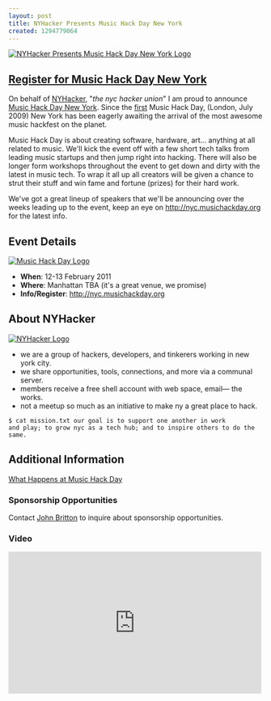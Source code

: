 ```yaml
--- 
layout: post
title: NYHacker Presents Music Hack Day New York
created: 1294779064
---
```

<a href="http://nyc.musichackday.org"><img src="http://farm6.static.flickr.com/5087/5346211755_9b117d2966.jpg" alt="NYHacker Presents Music Hack Day New York Logo" /></a>

<h2><a href="http://nyc.musichackday.org/index.php?page=Main+page">Register for Music Hack Day New York</a></h2>

<p>On behalf of <a href="http://nyhacker.org">NYHacker</a>, "<em>the nyc hacker union</em>" I am proud to announce <a href="http://nyc.musichackday.org">Music Hack Day New York</a>. Since the <a href="http://london.musichackday.org/2009/">first</a> Music Hack Day, (London, July 2009) New York has been eagerly awaiting the arrival of the most awesome music hackfest on the planet.</p>

<p>Music Hack Day is about creating software, hardware, art... anything at all related to music. We'll kick the event off with a few short tech talks from leading music startups and then jump right into hacking. There will also be longer form workshops throughout the event to get down and dirty with the latest in music tech. To wrap it all up all creators will be given a chance to strut their stuff and win fame and fortune (prizes) for their hard work.</p>

<p>We've got a great lineup of speakers that we'll be announcing over the weeks leading up to the event, keep an eye on <a href="http://nyc.musichackday.org">http://nyc.musichackday.org</a> for the latest info.</p>

<h2>Event Details</h2>

<a href="http://musichackday.org"><img src="http://farm6.static.flickr.com/5087/5346152855_02d5aeeb2b_m.jpg" alt="Music Hack Day Logo" /></a>

<ul>
<li><strong>When</strong>: 12-13 February 2011</li>
<li><strong>Where</strong>: Manhattan TBA (it's a great venue, we promise)</li>
<li><strong>Info/Register</strong>: <a href="http://nyc.musichackday.org">http://nyc.musichackday.org</a></li>
</ul>

<h2>About NYHacker</h2>
<a href="http://nyhacker.org"><img src="http://farm6.static.flickr.com/5208/5346766120_89b0bf0154_m.jpg" alt="NYHacker Logo" /></a>
<ul>
<li>we are a group of hackers, developers, and tinkerers working in new york city.</li>
<li>we share opportunities, tools, connections, and more via a communal server.</li>
<li>members receive a free shell account with web space, email— the works.</li>
<li>not a meetup so much as an initiative to make ny a great place to hack.</li>
</ul>

<code>$ cat mission.txt
our goal is to support one another in work and play; to grow nyc as a tech hub; and to inspire others to do the same.</code>

<h2>Additional Information</h2>
<a href="http://musicmachinery.com/2010/10/08/what-happens-at-a-music-hack-day/">What Happens at Music Hack Day</a>

<h3>Sponsorship Opportunities</h3>
<p>Contact <a href="mailto:public@johndbritton.com">John Britton</a> to inquire about sponsorship opportunities.</p>

<h3>Video</h3>
<iframe src="http://player.vimeo.com/video/13701170?title=0&amp;byline=0&amp;portrait=0" width="500" height="281" frameborder="0"></iframe>
